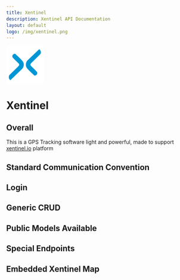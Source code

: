 ```yaml
---
title: Xentinel
description: Xentinel API Documentation
layout: default
logo: /img/xentinel.png
---
```

<img src="/img/xentinel.png" alt="Xentinel.io" width="100px"/>

# Xentinel

## Overall
This is a GPS Tracking software light and powerful, made to support [xentinel.io](https://xentinel.io) platform

## Standard Communication Convention

## Login

## Generic CRUD

## Public Models Available

## Special Endpoints

## Embedded Xentinel Map
